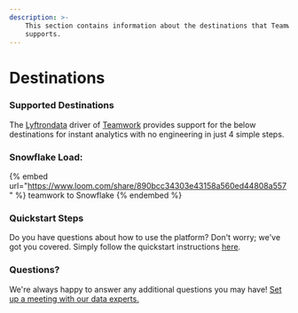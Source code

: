 ```yaml
---
description: >-
    This section contains information about the destinations that Teamwork
    supports.
---
```


# Destinations

### Supported Destinations

The [Lyftrondata](https://www.lyftrondata.com/) driver of [Teamwork](None) provides support for the below destinations for instant analytics with no engineering in just 4 simple steps.

### Snowflake Load:

{% embed url="https://www.loom.com/share/890bcc34303e43158a560ed44808a557" %}
teamwork to Snowflake
{% endembed %}

### Quickstart Steps

Do you have questions about how to use the platform? Don't worry; we've got you covered. Simply follow the quickstart instructions [here](../../../quickstart-steps.md).

### Questions? <a href="#questions" id="questions"></a>

We're always happy to answer any additional questions you may have! [Set up a meeting with our data experts.](https://www.lyftrondata.com/book-a-meeting/)
